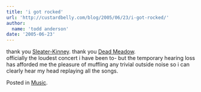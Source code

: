 ```yaml
---
title: 'i got rocked'
url: 'http://custardbelly.com/blog/2005/06/23/i-got-rocked/'
author:
  name: 'todd anderson'
date: '2005-06-23'
---
```


thank you [Sleater-Kinney](http://www.sleater-kinney.com/index2.php). thank you [Dead Meadow](http://www.deadmeadow.com/).  
officially the loudest concert i have been to- but the temporary hearing loss has afforded me the pleasure of muffling any trivial outside noise so i can clearly hear my head replaying all the songs.

Posted in [Music](http://custardbelly.com/blog/category/music/).
